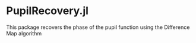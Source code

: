 # PupilRecovery.jl

This package recovers the phase of the pupil function using the Difference Map algorithm